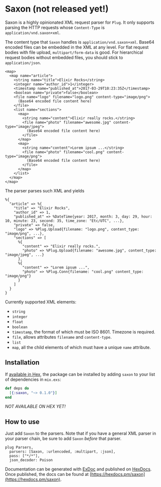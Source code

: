 # Saxon (not released yet!)

Saxon is a highly opinionated XML request parser for `Plug`.
It only supports parsing the HTTP requests whose `Content-Type` is `application/vnd.saxon+xml`.

The content type that `Saxon` handles is `application/vnd.saxon+xml`.
Base64 encoded files can be embedded in the XML at any level.
For flat request bodies with file upload, `multipart/form-data` is good.
For hierarchical request bodies without embedded files, you should stick to `application/json`.

    <map>
      <map name="article">
        <string name="title">Elixir Rocks</string>
        <integer name="author_id">1</integer>
        <timestamp name="published_at">2017-03-29T10:23:35Z</timestamp>
        <boolean name="private">false</boolean>
        <file name="logo" filename="logo.png" content-type="image/png">
          (Base64 encoded file content here)
        </file>
        <list name="sections">
          <map>
            <string name="content">Elixir really rocks.</string>
            <file name="photo" filename="awesome.jpg" content-type="image/jpeg">
              (Base64 encoded file content here)
            </file>
          </map>
          <map>
            <string name="content">Lorem ipsum ...</string>
            <file name="photo" filename="cool.png" content-type="image/png">
              (Base64 encoded file content here)
            </file>
          </map>
        </list>
      </map>
    </map>

The parser parses such XML and yields

    %{
      "article" => %{
        "title" => "Elixir Rocks",
        "author_id" => 1,
        "published_at" => %DateTime{year: 2017, month: 3, day: 29, hour: 10, minute: 23, second: 35, time_zone: "Etc/UTC", ...},
        "private" => false,
        "logo" => %Plug.Upload{filename: "logo.png", content_type: "image/png", ...},
        "sections" => [
          %{
            "content" => "Elixir really rocks.",
            "photo" => %Plug.Upload{filename: "awesome.jpg", content_type: "image/jpeg", ...}
          },
          %{
            "content" => "Lorem ipsum ...",
            "photo" => %Plug.Conn{filename: "cool.png" content_type: "image/png"}
          }
        ]
      }
    }
    
Currently supported XML elements:

*  `string`
*  `integer`
*  `float`
*  `boolean`
*  `timestamp`, the format of which must be ISO 8601. Timezone is required.
*  `file`, allows attributes `filename` and `content-type`.
*  `list`
*  `map`, all the child elements of which must have a unique `name` attribute.

## Installation

If [available in Hex](https://hex.pm/docs/publish), the package can be installed
by adding `saxon` to your list of dependencies in `mix.exs`:

```elixir
def deps do
  [{:saxon, "~> 0.1.0"}]
end
```

_NOT AVAILABLE ON HEX YET!_

## How to use

Just add `Saxon` to the parsers. 
Note that if you have a general XML parser in your parser chain, be sure to add `Saxon` *before* that parser.

    plug Parsers, 
      parsers: [Saxon, :urlencoded, :multipart, :json],
      pass: ["*/*"],
      json_decoder: Poison

Documentation can be generated with [ExDoc](https://github.com/elixir-lang/ex_doc)
and published on [HexDocs](https://hexdocs.pm). Once published, the docs can
be found at [https://hexdocs.pm/saxon](https://hexdocs.pm/saxon).

